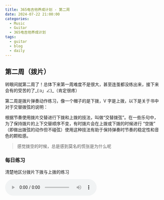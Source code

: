 ```yaml
---
title: 365电吉他养成计划 - 第二周
date: 2024-07-22 21:00:00
categories:
  - Music
  - Guitar
  - 365电吉他养成计划
tags:
  - guitar
  - blog
  - daily
---
```


## 第二周（拨片）

转眼间就第二周了！总体下来第一周难度不是很大，甚至连茧都没练出来，接下来会有的受苦的了_(:з」∠)_（肯定很疼）

第二周是拨片弹奏动作练习，像一个帽子的是下拨，V 字是上拨，以下是关于书中对于交替拨弦的说明：

根据节奏使用拨片交替进行下拨和上拨的技法，叫做“交替拨弦”。在一些乐句中，为了保持拨片的上下交替顺序不变，有时拨片会在上拨或下拨的时候进行 “空拨” （即做出拨弦的动作但不碰弦）使用这种技法有助于保持弹奏时节奏的稳定性和音色的颗粒感。

> 感觉拨空的时候，总是感到莫名的慌张是为什么呢

<!-- more -->

### 每日练习

清楚地区分拨片下拨与上拨的练习

<audio controls src="/guitar/daily-2.mp3" />

### 周一

拨片上下交替拨弦弹奏分解 C 和弦

<div class="flex items-center gap-6">
  <audio controls src="/guitar/2024-07-22.mp3" />
  <span>ヘ(>_<ヘ)</span>
  <hairy-image class="h-15" src="/images/03317.jpg" />
</div>

### 周二

拨片上下交替拨弦弹奏三连音

<audio controls src="/guitar/2024-07-23.mp3" />

### 周三

拨片上下交替拨弦弹奏核心组成音

<audio controls src="/sguitar/2024-07-24.mp3" />

乔伊节奏 20 节

<audio controls src="/guitar/2024-07-24_qiao.mp3" />

### 周四

使用空拨保持拨片上下交替的节奏

<audio controls src="/guitar/2024-07-25.mp3" />

### 周五

在有很多的切分音的乐句中保持拨片的上下交替

<audio controls src="/guitar/2024-07-26.mp3" />

### 周六

左手进行击弦时，使用拨片的空拨保持上下交替的弹奏顺序

> 哇这个确实有点难度

<audio controls src="/guitar/2024-07-27.mp3" />
